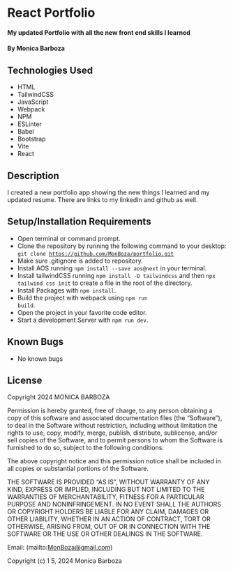 # React Portfolio

#### My updated Portfolio with all the new front end skills I learned

#### By Monica Barboza

## Technologies Used

* HTML
* TailwindCSS
* JavaScript
* Webpack
* NPM
* ESLinter
* Babel
* Bootstrap
* Vite
* React

## Description
I created a new portfolio app showing the new things I learned and my updated resume. There are links to my linkedIn and github as well.

## Setup/Installation Requirements

* Open terminal or command prompt.
* Clone the repository by running the following command to your desktop: <code>git clone https://github.com/MonBoza/portfolio.git</code>
* Make sure .gitignore is added to repository.
* Install AOS running <code>npm install --save aos@next</code> in your terminal.
* Install tailwindCSS running <code>npm install -D tailwindcss</code> and then <code>npx tailwind css init</code> to create a file in the root of the directory.
* Install Packages with <code>npm install</code>.
* Build the project with webpack using <code>npm run build</code>.
* Open the project in your favorite code editor.
* Start a development Server with <code>npm run dev</code>.




## Known Bugs

* No known bugs

## License
Copyright 2024 MONICA BARBOZA

Permission is hereby granted, free of charge, to any person obtaining a copy of this software and associated documentation files (the “Software”), to deal in the Software without restriction, including without limitation the rights to use, copy, modify, merge, publish, distribute, sublicense, and/or sell copies of the Software, and to permit persons to whom the Software is furnished to do so, subject to the following conditions:

The above copyright notice and this permission notice shall be included in all copies or substantial portions of the Software.

THE SOFTWARE IS PROVIDED “AS IS”, WITHOUT WARRANTY OF ANY KIND, EXPRESS OR IMPLIED, INCLUDING BUT NOT LIMITED TO THE WARRANTIES OF MERCHANTABILITY, FITNESS FOR A PARTICULAR PURPOSE AND NONINFRINGEMENT. IN NO EVENT SHALL THE AUTHORS OR COPYRIGHT HOLDERS BE LIABLE FOR ANY CLAIM, DAMAGES OR OTHER LIABILITY, WHETHER IN AN ACTION OF CONTRACT, TORT OR OTHERWISE, ARISING FROM, OUT OF OR IN CONNECTION WITH THE SOFTWARE OR THE USE OR OTHER DEALINGS IN THE SOFTWARE.

Email: (mailto:MonBoza@gmail.com) 

Copyright (c) 1 5, 2024 Monica Barboza